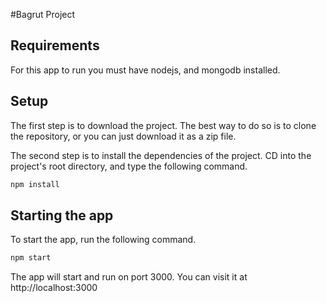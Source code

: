 #Bagrut Project

## Requirements
For this app to run you must have nodejs, and mongodb installed.

## Setup
The first step is to download the project. The best way to do so is to clone the repository, or you can just download it as a zip file.

The second step is to install the dependencies of the project. CD into the project's root directory, and type the following command.
```bash
npm install
```

## Starting the app
To start the app, run the following command.
```bash
npm start
```
The app will start and run on port 3000. You can visit it at http://localhost:3000 